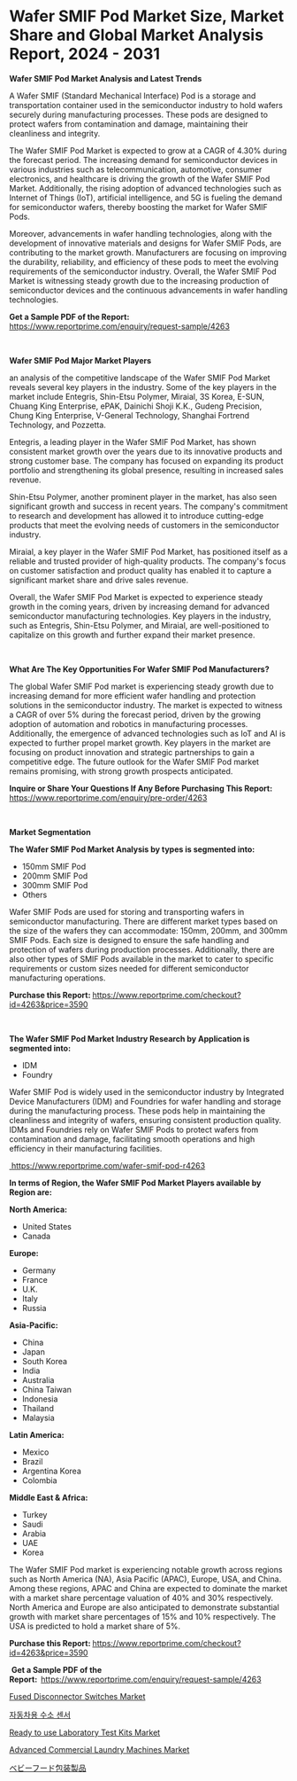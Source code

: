 <p><h1>Wafer SMIF Pod Market Size, Market Share and Global Market Analysis Report, 2024 - 2031</h1></p><p><strong>Wafer SMIF Pod Market Analysis and Latest Trends</strong></p>
<p><p>A Wafer SMIF (Standard Mechanical Interface) Pod is a storage and transportation container used in the semiconductor industry to hold wafers securely during manufacturing processes. These pods are designed to protect wafers from contamination and damage, maintaining their cleanliness and integrity.</p><p>The Wafer SMIF Pod Market is expected to grow at a CAGR of 4.30% during the forecast period. The increasing demand for semiconductor devices in various industries such as telecommunication, automotive, consumer electronics, and healthcare is driving the growth of the Wafer SMIF Pod Market. Additionally, the rising adoption of advanced technologies such as Internet of Things (IoT), artificial intelligence, and 5G is fueling the demand for semiconductor wafers, thereby boosting the market for Wafer SMIF Pods.</p><p>Moreover, advancements in wafer handling technologies, along with the development of innovative materials and designs for Wafer SMIF Pods, are contributing to the market growth. Manufacturers are focusing on improving the durability, reliability, and efficiency of these pods to meet the evolving requirements of the semiconductor industry. Overall, the Wafer SMIF Pod Market is witnessing steady growth due to the increasing production of semiconductor devices and the continuous advancements in wafer handling technologies.</p></p>
<p><strong>Get a Sample PDF of the Report:&nbsp;</strong> <a href="https://www.reportprime.com/enquiry/request-sample/4263">https://www.reportprime.com/enquiry/request-sample/4263</a></p>
<p>&nbsp;</p>
<p><strong>Wafer SMIF Pod Major Market Players</strong></p>
<p><p>an analysis of the competitive landscape of the Wafer SMIF Pod Market reveals several key players in the industry. Some of the key players in the market include Entegris, Shin-Etsu Polymer, Miraial, 3S Korea, E-SUN, Chuang King Enterprise, ePAK, Dainichi Shoji K.K., Gudeng Precision, Chung King Enterprise, V-General Technology, Shanghai Fortrend Technology, and Pozzetta.</p><p>Entegris, a leading player in the Wafer SMIF Pod Market, has shown consistent market growth over the years due to its innovative products and strong customer base. The company has focused on expanding its product portfolio and strengthening its global presence, resulting in increased sales revenue.</p><p>Shin-Etsu Polymer, another prominent player in the market, has also seen significant growth and success in recent years. The company's commitment to research and development has allowed it to introduce cutting-edge products that meet the evolving needs of customers in the semiconductor industry.</p><p>Miraial, a key player in the Wafer SMIF Pod Market, has positioned itself as a reliable and trusted provider of high-quality products. The company's focus on customer satisfaction and product quality has enabled it to capture a significant market share and drive sales revenue.</p><p>Overall, the Wafer SMIF Pod Market is expected to experience steady growth in the coming years, driven by increasing demand for advanced semiconductor manufacturing technologies. Key players in the industry, such as Entegris, Shin-Etsu Polymer, and Miraial, are well-positioned to capitalize on this growth and further expand their market presence.</p></p>
<p>&nbsp;</p>
<p><strong>What Are The Key Opportunities For Wafer SMIF Pod Manufacturers?</strong></p>
<p><p>The global Wafer SMIF Pod market is experiencing steady growth due to increasing demand for more efficient wafer handling and protection solutions in the semiconductor industry. The market is expected to witness a CAGR of over 5% during the forecast period, driven by the growing adoption of automation and robotics in manufacturing processes. Additionally, the emergence of advanced technologies such as IoT and AI is expected to further propel market growth. Key players in the market are focusing on product innovation and strategic partnerships to gain a competitive edge. The future outlook for the Wafer SMIF Pod market remains promising, with strong growth prospects anticipated.</p></p>
<p><strong>Inquire or Share Your Questions If Any Before Purchasing This Report:</strong> <a href="https://www.reportprime.com/enquiry/pre-order/4263">https://www.reportprime.com/enquiry/pre-order/4263</a></p>
<p>&nbsp;</p>
<p><strong>Market Segmentation</strong></p>
<p><strong>The Wafer SMIF Pod Market Analysis by types is segmented into:</strong></p>
<p><ul><li>150mm SMIF Pod</li><li>200mm SMIF Pod</li><li>300mm SMIF Pod</li><li>Others</li></ul></p>
<p><p>Wafer SMIF Pods are used for storing and transporting wafers in semiconductor manufacturing. There are different market types based on the size of the wafers they can accommodate: 150mm, 200mm, and 300mm SMIF Pods. Each size is designed to ensure the safe handling and protection of wafers during production processes. Additionally, there are also other types of SMIF Pods available in the market to cater to specific requirements or custom sizes needed for different semiconductor manufacturing operations.</p></p>
<p><strong>Purchase this Report:&nbsp;</strong><a href="https://www.reportprime.com/checkout?id=4263&price=3590">https://www.reportprime.com/checkout?id=4263&price=3590</a></p>
<p>&nbsp;</p>
<p><strong>The Wafer SMIF Pod Market Industry Research by Application is segmented into:</strong></p>
<p><ul><li>IDM</li><li>Foundry</li></ul></p>
<p><p>Wafer SMIF Pod is widely used in the semiconductor industry by Integrated Device Manufacturers (IDM) and Foundries for wafer handling and storage during the manufacturing process. These pods help in maintaining the cleanliness and integrity of wafers, ensuring consistent production quality. IDMs and Foundries rely on Wafer SMIF Pods to protect wafers from contamination and damage, facilitating smooth operations and high efficiency in their manufacturing facilities.</p></p>
<p><a href="https://www.reportprime.com/wafer-smif-pod-r4263">&nbsp;https://www.reportprime.com/wafer-smif-pod-r4263</a></p>
<p><strong>In terms of Region, the Wafer SMIF Pod Market Players available by Region are:</strong></p>
<p>
    <p> <strong> North America: </strong>
        <ul>
            <li>United States</li>
            <li>Canada</li>
        </ul>
        </p> 
    <p> <strong> Europe: </strong>
        <ul>
            <li>Germany</li>
            <li>France</li>
            <li>U.K.</li>
            <li>Italy</li>
            <li>Russia</li>
        </ul>
        </p> 
    <p> <strong> Asia-Pacific: </strong>
        <ul>
            <li>China</li>
            <li>Japan</li>
            <li>South Korea</li>
            <li>India</li>
            <li>Australia</li>
            <li>China Taiwan</li>
            <li>Indonesia</li>
            <li>Thailand</li>
            <li>Malaysia</li>
        </ul>
        </p> 
    <p> <strong> Latin America: </strong>
        <ul>
            <li>Mexico</li>
            <li>Brazil</li>
            <li>Argentina Korea</li>
            <li>Colombia</li>
        </ul>
        </p> 
    <p> <strong> Middle East & Africa: </strong>
        <ul>
            <li>Turkey</li>
            <li>Saudi</li>
            <li>Arabia</li>
            <li>UAE</li>
            <li>Korea</li>
        </ul>
    </p>
    </p>
<p><p>The Wafer SMIF Pod market is experiencing notable growth across regions such as North America (NA), Asia Pacific (APAC), Europe, USA, and China. Among these regions, APAC and China are expected to dominate the market with a market share percentage valuation of 40% and 30% respectively. North America and Europe are also anticipated to demonstrate substantial growth with market share percentages of 15% and 10% respectively. The USA is predicted to hold a market share of 5%.</p></p>
<p><strong>Purchase this Report: </strong><a href="https://www.reportprime.com/checkout?id=4263&price=3590">https://www.reportprime.com/checkout?id=4263&price=3590</a></p>
<p>&nbsp;<strong>Get a Sample PDF of the Report:&nbsp;&nbsp;</strong><a href="https://www.reportprime.com/enquiry/request-sample/4263">https://www.reportprime.com/enquiry/request-sample/4263</a></p>
<p><strong></strong></p>
<p><p><a href="https://github.com/LeilaniWyman2021/Market-Research-Report-List-2/blob/main/fused-disconnector-switches-market.md">Fused Disconnector Switches Market</a></p><p><a href="https://github.com/hxzi07639916/Market-Research-Report-List-4/blob/main/7300282104010.md">자동차용 수소 센서</a></p><p><a href="https://medium.com/@anne.mitchell45476/emerging-trends-in-ready-to-use-laboratory-test-kits-market-global-outlook-and-future-prospects-8ebf19c9ff86">Ready to use Laboratory Test Kits Market</a></p><p><a href="https://issuu.com/reportprime-2/docs/advanced-commercial-laundry-machine_57bb658285d28a">Advanced Commercial Laundry Machines Market</a></p><p><a href="https://github.com/ihabdkwlxs948/Market-Research-Report-List-4/blob/main/416658483853.md">ベビーフード包装製品</a></p></p>